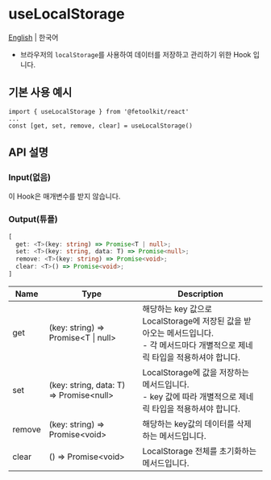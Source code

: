 # useLocalStorage

[English](./useLocalStorage.md) | 한국어

- 브라우저의 `localStorage`를 사용하여 데이터를 저장하고 관리하기 위한 Hook 입니다.

## 기본 사용 예시

```tsx
import { useLocalStorage } from '@fetoolkit/react'
...
const [get, set, remove, clear] = useLocalStorage()
```

## API 설명

### Input(없음)

이 Hook은 매개변수를 받지 않습니다.

### Output(튜플)

```typescript
[
  get: <T>(key: string) => Promise<T | null>;
  set: <T>(key: string, data: T) => Promise<null>;
  remove: <T>(key: string) => Promise<void>;
  clear: <T>() => Promise<void>;
]
```

| Name   | Type                                        | Description                                                                                                                           |
| ------ | ------------------------------------------- | ------------------------------------------------------------------------------------------------------------------------------------- |
| get    | <T>(key: string) => Promise<T \| null>      | 해당하는 key 값으로 LocalStorage에 저장된 값을 받아오는 메서드입니다.<br> - 각 메서드마다 개별적으로 제네릭 타입을 적용하셔야 합니다. |
| set    | <T>(key: string, data: T) => Promise\<null> | LocalStorage에 값을 저장하는 메서드입니다.<br> - key 값에 따라 개별적으로 제네릭 타입을 적용하셔야 합니다.                            |
| remove | <T>(key: string) => Promise\<void>          | 해당하는 key값의 데이터를 삭제하는 메서드입니다.                                                                                      |
| clear  | <T>() => Promise\<void>                     | LocalStorage 전체를 초기화하는 메서드입니다.                                                                                          |

